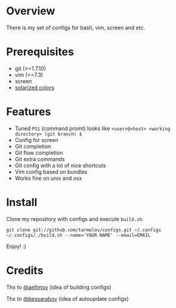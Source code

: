Overview
=========================
There is my set of configs for bash, vim, screen and etc.

Prerequisites
=========================
  * git (>=1.7.10)
  * vim (>=7.3)
  * screen
  * [solarized colors](https://github.com/altercation/solarized/tree/master/iterm2-colors-solarized)

Features
=========================
  * Tuned `PS1` (command promt) looks like `<user>@<host> <working directory> (git branch) $`
  * Config for screen
  * Git completion
  * Git flow completion
  * Git extra commands
  * Git config with a lot of nice shortcuts
  * Vim config based on bundles
  * Works fine on unix and osx

Install
=========================
Clone my repository with configs and execute `build.sh`:

    git clone git://github.com/tarmolov/configs.git ~/.configs
    ~/.configs/./build.sh --name='YOUR NAME' --email=EMAIL

Enjoy! :)

Credits
=========================
Thx to [@aefimov](https://twitter.com/#!/aefimov_box) (idea of building configs)

Thx to [@bessarabov](https://twitter.com/#!/bessarabov) (idea of autoupdate configs)
